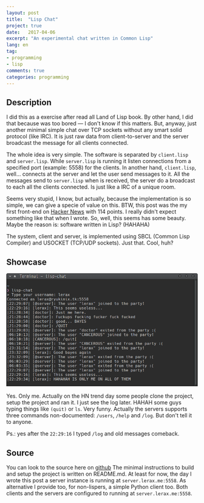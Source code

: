 ```yaml
---
layout: post
title:  "Lisp Chat"
project: true
date:   2017-04-06
excerpt: "An experimental chat written in Common Lisp"
lang: en
tag:
- programming
- lisp
comments: true
categories: programming
---
```




## Description

I did this as a exercise after read all Land of Lisp book. By other
hand, I did that because was too bored — I don't know if this
matters. But, anyway, just another minimal simple chat over TCP
sockets without any smart solid protocol (like IRC). It is just raw
data from client-to-server and the server broadcast the message for
all clients connected.

The whole idea is very simple. The software is separated by
`client.lisp` and `server.lisp`. While `server.lisp` is running it
listen connections from a specified port (example: 5558) for the
clients. In another hand, `client.lisp`, well... connects at the
server and let the user send messages to it. All the messages send to
`server.lisp` when is received, the server do a broadcast to each all
the clients connected. Is just like a IRC of a unique room.

Seems very stupid, I know, but actually, because the implementation is
so simple, we can give a specie of value on this. BTW, this post was
the my first front-end on [Hacker
News](https://news.ycombinator.com/item?id=13857880) with 114
points. I really didn't expect something like that when I wrote. So,
well, this seems has some beauty. Maybe the reason is: software
written in Lisp? (HAHAHA)

The system, client and server, is implemented using SBCL (Common Lisp
Compiler) and USOCKET (TCP/UDP sockets). Just that. Cool, huh?



## Showcase

![lisp-chat](/assets/posts/lisp-chat/lisp-chat.png)

Yes. Only me. Actually on the HN trend day some people clone the
project, setup the project and ran it. I just see the log later. HAHAH
some guys typing things like `(quit)` or `ls`. Very funny. Actually
the servers supports three commands non-documented: `/users`, `/help`
and `/log`. But don't tell it to anyone.

Ps.: yes after the `22:29:16` I typed `/log` and old messages
comeback.



## Source
You can look to the source here on
[github](https://github.com/ryukinix/lisp-chat) The minimal
instructions to build and setup the project is written on
README.md. At least for now, the day I wrote this post a server
instance is running at `server.lerax.me:5558`. As alternative I
provide too, for non-lispers, a simple Python client too. Both clients
and the servers are configured to running at `server.lerax.me:5558`.
